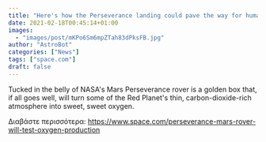 ```yaml
---
title: "Here's how the Perseverance landing could pave the way for humans on Mars"
date: 2021-02-18T00:45:14+01:00
images:
  - "images/post/mKPo6Sm6mpZTah83dPksFB.jpg"
author: "AstroBot"
categories: ["News"]
tags: ["space.com"]
draft: false
---
```


Tucked in the belly of NASA's Mars Perseverance rover is a golden box that, if all goes well, will turn some of the Red Planet's thin, carbon-dioxide-rich atmosphere into sweet, sweet oxygen. 

Διαβάστε περισσότερα: https://www.space.com/perseverance-mars-rover-will-test-oxygen-production
